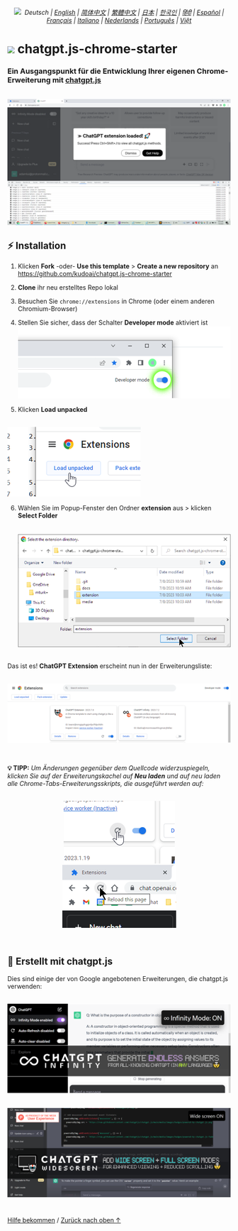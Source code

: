 <div align="center">
    <h6>
        <picture>
            <source type="image/svg+xml" media="(prefers-color-scheme: dark)" srcset="https://raw.githubusercontent.com/KudoAI/chatgpt.js/main/media/images/icons/earth-americas-white-icon32.svg">
            <img height=14 src="https://raw.githubusercontent.com/KudoAI/chatgpt.js/main/media/images/icons/earth-americas-icon32.svg">
        </picture>
        &nbsp;Deutsch |
        <a href="../..#readme">English</a> |
        <a href="../zh-cn#readme">简体中文</a> |
        <a href="../zh-tw#readme">繁體中文</a> |
        <a href="../ja#readme">日本</a> |
        <a href="../ko#readme">한국인</a> |
        <a href="../hi#readme">हिंदी</a> |
        <a href="../es#readme">Español</a> |
        <a href="../fr#readme">Français</a> |
        <a href="../it#readme">Italiano</a> |
        <a href="../nl#readme">Nederlands</a> |
        <a href="../pt#readme">Português</a> |
        <a href="../vi#readme">Việt</a>
    </h6>
</div>

# <img height=21 src="https://www.google.com/chrome/static/images/favicons/apple-icon-60x60.png"> chatgpt.js-chrome-starter

<h3>Ein Ausgangspunkt für die Entwicklung Ihrer eigenen Chrome-Erweiterung mit <a href="https://github.com/kudoai/chatgpt.js">chatgpt.js</a></h3>

<br>

<img src="../../media/images/screenshots/extension-loaded.png">

## ⚡ Installation

1. Klicken **Fork** -oder- **Use this template** > **Create a new repository** an https://github.com/kudoai/chatgpt.js-chrome-starter

2. **Clone** ihr neu erstelltes Repo lokal

3. Besuchen Sie `chrome://extensions` in Chrome (oder einem anderen Chromium-Browser)

4. Stellen Sie sicher, dass der Schalter **Developer mode** aktiviert ist<br>
![](../../media/images/screenshots/developer-mode-toggle.png)

5. Klicken **Load unpacked**<br><br>
<img src="../../media/images/screenshots/load-unpacked-button.png">
<br>

6. Wählen Sie im Popup-Fenster den Ordner **extension** aus > klicken **Select Folder**<br><br><br>
<img src="../../media/images/screenshots/select-extension-folder.png"><br><br>

Das ist es! **ChatGPT Extension** erscheint nun in der Erweiterungsliste:

<br>

<img src="../../media/images/screenshots/chatgpt-extension-in-list.png">

<p><br>

**💡 TIPP:** _Um Änderungen gegenüber dem Quellcode widerzuspiegeln, klicken Sie auf der Erweiterungskachel auf **Neu laden** und auf neu laden alle Chrome-Tabs-Erweiterungsskripts, die ausgeführt werden auf:_

<div align="center">

<br>

<img src="../../media/images/screenshots/reload-extension-button.png">
<img src="../../media/images/screenshots/reload-page-button.png">

<p><br>

</div>

## 🤖 Erstellt mit chatgpt.js

Dies sind einige der von Google angebotenen Erweiterungen, die chatgpt.js verwenden:

<div align="center">

<br>


<a href="https://chatgptinfinity.com" target="_blank" rel="noopener">
    <img width=777 src="https://raw.githubusercontent.com/adamlui/chatgpt-infinity/main/chrome/media/images/tiles/marquee-promo-tile-1400x560.png">
</a>

<p><br>

<a href="https://chatgptwidescreen.com" target="_blank" rel="noopener">
    <img width=777 src="https://raw.githubusercontent.com/adamlui/chatgpt-widescreen/main/chrome/media/images/tiles/marquee-promo-tile-1400x560.png">
</a>

</div>

#

<a href="https://github.com/kudoai/chatgpt.js-chrome-starter/issues">Hilfe bekommen</a> / <a href="#">Zurück nach oben ↑</a>
